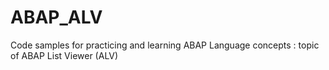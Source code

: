 # ABAP_ALV
Code samples for practicing and learning ABAP Language concepts : topic of ABAP List Viewer (ALV)
